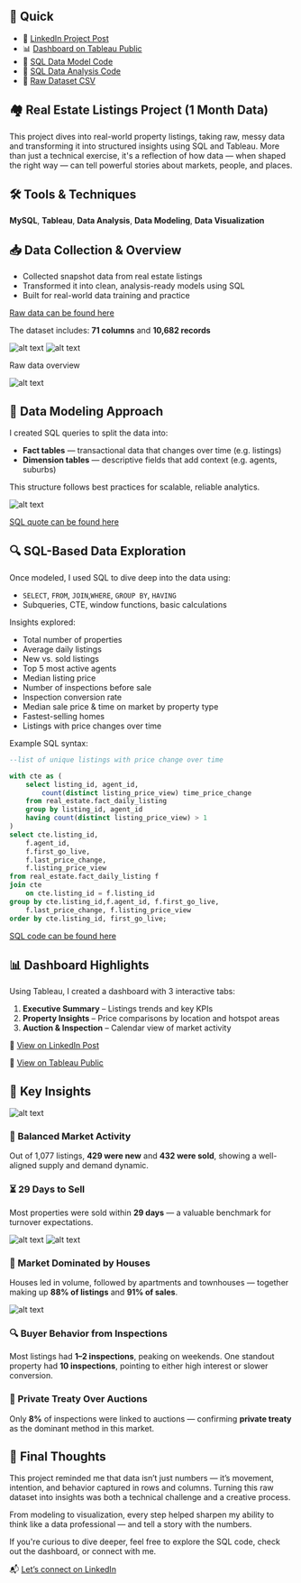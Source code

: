 ## 🔗 Quick 

- 💬 [LinkedIn Project Post](https://www.linkedin.com/feed/update/urn:li:activity:7339201532086689795/)
- 📊 [Dashboard on Tableau Public](https://public.tableau.com/app/profile/tien.le2550/viz/real_estate_dashboard_17476316458810_17490860210760/DashboardKPI)
- 🧾 [SQL Data Model Code](src/real_estate_data_model.sql)
- 🧾 [SQL Data Analysis Code](src/Data%20Analysis.sql)
- 📁 [Raw Dataset CSV](src/raw_tbl.csv)

## 🏘️ Real Estate Listings Project (1 Month Data)

This project dives into real-world property listings, taking raw, messy data and transforming it into structured insights using SQL and Tableau. More than just a technical exercise, it's a reflection of how data — when shaped the right way — can tell powerful stories about markets, people, and places.


## 🛠️ Tools & Techniques

**MySQL**, **Tableau**, **Data Analysis**, **Data Modeling**, **Data Visualization**

## 📥 Data Collection & Overview

* Collected snapshot data from real estate listings
* Transformed it into clean, analysis-ready models using SQL
* Built for real-world data training and practice

[Raw data can be found here](src/raw_tbl.csv)

The dataset includes: **71 columns** and **10,682 records**

![alt text](img/image-12.png)
![alt text](img/image-4.png)

Raw data overview

![alt text](img/image-14.png)


## 🧱 Data Modeling Approach

I created SQL queries to split the data into:

* **Fact tables** — transactional data that changes over time (e.g. listings)
* **Dimension tables** — descriptive fields that add context (e.g. agents, suburbs)

This structure follows best practices for scalable, reliable analytics.

![alt text](img/image-15.png)

[SQL quote can be found here](./real_estate_data_model.sql)

## 🔍 SQL-Based Data Exploration

Once modeled, I used SQL to dive deep into the data using:

* `SELECT`, `FROM`, `JOIN`,`WHERE`, `GROUP BY`, `HAVING`
* Subqueries, CTE, window functions, basic calculations

Insights explored:

* Total number of properties
* Average daily listings
* New vs. sold listings
* Top 5 most active agents
* Median listing price
* Number of inspections before sale
* Inspection conversion rate
* Median sale price & time on market by property type
* Fastest-selling homes
* Listings with price changes over time

Example SQL syntax:

```sql
--list of unique listings with price change over time

with cte as (
	select listing_id, agent_id,
        count(distinct listing_price_view) time_price_change
	from real_estate.fact_daily_listing
	group by listing_id, agent_id
    having count(distinct listing_price_view) > 1 
)
select cte.listing_id,
    f.agent_id, 
    f.first_go_live, 
    f.last_price_change,
    f.listing_price_view
from real_estate.fact_daily_listing f 
join cte
    on cte.listing_id = f.listing_id
group by cte.listing_id,f.agent_id, f.first_go_live, 
    f.last_price_change, f.listing_price_view
order by cte.listing_id, first_go_live;
```


[SQL code can be found here](src/Data%20Analysis.sql)


## 📊 Dashboard Highlights

Using Tableau, I created a dashboard with 3 interactive tabs:

1. **Executive Summary** – Listings trends and key KPIs
2. **Property Insights** – Price comparisons by location and hotspot areas
3. **Auction & Inspection** – Calendar view of market activity

🔗 [View on LinkedIn Post](https://www.linkedin.com/feed/update/urn:li:activity:7339201532086689795/)

🔗 [View on Tableau Public](https://public.tableau.com/app/profile/tien.le2550/viz/real_estate_dashboard_17476316458810_17490860210760/DashboardKPI)

## 📌 Key Insights

![alt text](img/image-6.png)

### 🔄 Balanced Market Activity

Out of 1,077 listings, **429 were new** and **432 were sold**, showing a well-aligned supply and demand dynamic.

### ⏳ 29 Days to Sell

Most properties were sold within **29 days** — a valuable benchmark for turnover expectations.

![alt text](img/image-9.png)
![alt text](img/image-10.png)

### 🏡 Market Dominated by Houses

Houses led in volume, followed by apartments and townhouses — together making up **88% of listings** and **91% of sales**.

![alt text](img/image-11.png)

### 🔍 Buyer Behavior from Inspections

Most listings had **1–2 inspections**, peaking on weekends. One standout property had **10 inspections**, pointing to either high interest or slower conversion.

### 🔨 Private Treaty Over Auctions

Only **8%** of inspections were linked to auctions — confirming **private treaty** as the dominant method in this market.

## 🚀 Final Thoughts

This project reminded me that data isn’t just numbers — it’s movement, intention, and behavior captured in rows and columns. Turning this raw dataset into insights was both a technical challenge and a creative process.

From modeling to visualization, every step helped sharpen my ability to think like a data professional — and tell a story with the numbers.

If you're curious to dive deeper, feel free to explore the SQL code, check out the dashboard, or connect with me.

📬 [Let’s connect on LinkedIn](https://www.linkedin.com/in/aimeele97/)